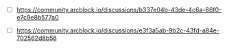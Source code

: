 - [ ] https://community.arcblock.io/discussions/b337e04b-43de-4c6a-86f0-e7c9e8b577a0
- [ ] https://community.arcblock.io/discussions/e3f3a5ab-9b2c-43fd-a84e-702562d8b56



